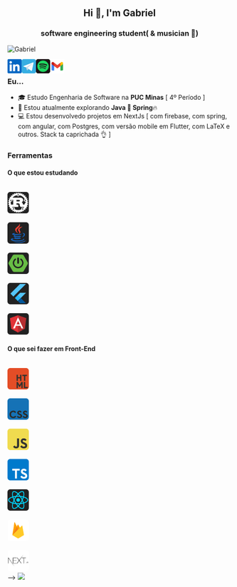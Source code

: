 <h2 align="center">Hi 👋, I'm Gabriel</h2>
<h3 align="center">software engineering student( & musician 🎵)</h3>

<p align="left"> <img src="https://komarev.com/ghpvc/?username=G4BR-13-L&color=1DB954" alt="Gabriel" width="130px"/></p>

<a href="https://www.linkedin.com/in/gabriel-victorc/" target="_blank"><img align="left" src="icons/linkedin.png" alt="gabriel" width="32px" /></a>
  
<a href="https://t.me/G4br1ellp" target="_blank">
  <img align="left" alt="Meu telegram" width="32px" src="icons/telegram.png" />
</a>

<a href="https://open.spotify.com/user/rkl17y9mx2ydrg1a4fdssxhxg" target="_blank"><img align="left" src="icons/spotify.png" alt="gabriel" width="32px" /></a>

<a href="mailto:gabriel.victorc13@gmail.com?" subject="Fala Gabriel!" target="_blank"><img align="left" src="icons/gmail.png" alt="gabriel" width="32px" /></a>

<!--<a href="Gabriel Victor#1900" target="_blank"><img align="left" src="icons/discord.png" alt="gabriel" width="32px" /></a>-->


<br/>


### Eu...
* 🎓 Estudo Engenharia de Software na **PUC Minas** [ 4º Período ]
* 🔭 Estou atualmente explorando **Java 🤝 Spring**🔥
* 💻 Estou desenvolvedo projetos em NextJs [ com firebase, com spring, com angular, com Postgres,  com versão mobile em Flutter, com LaTeX e outros. Stack ta caprichada 👌 ]   


### Ferramentas

#### O que estou estudando

<code>
<img src="icons/rust.png" width="48px" style="border-radius:5px !important;"/>
</code>
<code>
<img src="icons/java.png" width="48px" style="border-radius:5px !important;"/>
</code><code>
<img src="icons/spring.png" width="48px" style="border-radius:5px !important;"/>
</code><code>
<img src="icons/flutter.png" width="48px" style="border-radius:5px !important;"/>
</code><code>
<img src="icons/angular.png" width="48px" style="border-radius:5px !important;"/>
</code>


#### O que sei fazer em Front-End 
<code>
<img src="icons/html.png" width="48px" style="border-radius:5px !important;"/>
</code>
<code>
<img src="icons/css.png" width="48px" style="border-radius:5px !important;"/>
</code>
<code>
<img src="icons/js.png" width="48px" style="border-radius:5px !important;"/>
</code>
<code>
<img src="icons/ts.png" width="48px" style="border-radius:5px !important;"/>
</code>
<code>
<img src="icons/react.png" width="48px" style="border-radius:5px !important;"/>
</code>
<code>
<img src="icons/firebase.png" width="48px" style="border-radius:5px !important;"/>
</code>
<code>
<img src="icons/next.png" width="48px" style="border-radius:5px !important;"/>
</code>


<!-- #### O que estou estudando

&ensp;<code>
<img src="icons/rust.png" width="48px" style="border-radius:5px !important;"/>
</code>&ensp;
&ensp;<code>
<img src="icons/java.png" width="48px" style="border-radius:5px !important;"/>
</code>&ensp;<code>
<img src="icons/spring.png" width="48px" style="border-radius:5px !important;"/>
</code>&ensp;<code>
<img src="icons/flutter.png" width="48px" style="border-radius:5px !important;"/>
</code>&ensp;<code>
<img src="icons/angular.png" width="48px" style="border-radius:5px !important;"/>
</code>&ensp;


#### O que sei fazer em Front-End 
&ensp;<code>
<img src="icons/html.png" width="48px" style="border-radius:5px !important;"/>
</code>&ensp;
&ensp;<code>
<img src="icons/css.png" width="48px" style="border-radius:5px !important;"/>
</code>&ensp;
&ensp;<code>
<img src="icons/js.png" width="48px" style="border-radius:5px !important;"/>
</code>&ensp;
&ensp;<code>
<img src="icons/ts.png" width="48px" style="border-radius:5px !important;"/>
</code>&ensp;
&ensp;<code>
<img src="icons/react.png" width="48px" style="border-radius:5px !important;"/>
</code>&ensp;
&ensp;<code>
<img src="icons/firebase.png" width="48px" style="border-radius:5px !important;"/>
</code>&ensp;
&ensp;<code>
<img src="icons/next.png" width="48px" style="border-radius:5px !important;"/>
</code>&ensp;
<!--&ensp;<code>
<img src="icons/python.png" width="48px" style="border-radius:5px !important;"/>
</code>--> -->


<img src="https://i.pinimg.com/originals/24/8e/47/248e47a848da59d73bd1b58b34b65a7c.gif"/>
